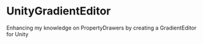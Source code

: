 # UnityGradientEditor
 Enhancing my knowledge on PropertyDrawers by creating a GradientEditor for Unity
